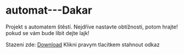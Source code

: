# automat---Dakar
Projekt s automatem štěstí. 
Nejdříve nastavte obtížnosti, potom hrajte! 
pokud se vám bude líbit dejte lajk!

Stazeni zde: <a href="https://raw.githubusercontent.com/JardaJ09/automat---Dakar/master/lokomotiva/bin/publish/lokomotiva.application" download="https://raw.githubusercontent.com/JardaJ09/automat---Dakar/master/lokomotiva/bin/publish/lokomotiva.application" target="_blank">Download</a> Klikni pravym tlacitkem stahnout odkaz
